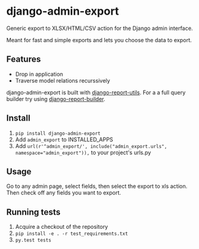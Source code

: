 django-admin-export
===================

Generic export to XLSX/HTML/CSV action for the Django admin interface.

Meant for fast and simple exports and lets you choose the data to export.

Features
--------
- Drop in application
- Traverse model relations recurssively

django-admin-export is built with [django-report-utils](https://github.com/burke-software/django-report-utils).
For a a full query builder try using [django-report-builder](https://github.com/burke-software/django-report-builder).

Install
-------
1. ``pip install django-admin-export``
2. Add ``admin_export`` to INSTALLED_APPS
3. Add ``url(r'^admin_export/', include("admin_export.urls", namespace="admin_export")),`` to your project's urls.py

Usage
-----
Go to any admin page, select fields, then select the export to xls action. Then check off any fields you want to export.

Running tests
-------------

1. Acquire a checkout of the repository
2. ``pip install -e . -r test_requirements.txt``
3. ``py.test tests``
